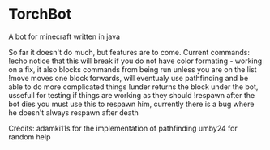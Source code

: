 TorchBot
========

A bot for minecraft written in java

So far it doesn't do much, but features are to come.
Current commands:
!echo <text here> notice that this will break if you do not have color formating - working on a fix, it also blocks commands from being run unless you are on the list
!move moves one block forwards, will eventualy use pathfinding and be able to do more complicated things
!under returns the block under the bot, ussefull for testing if things are working as they should
!respawn after the bot dies you must use this to respawn him, currently there is a bug where he doesn't always respawn after death

Credits:
adamki11s for the implementation of pathfinding
umby24 for random help

